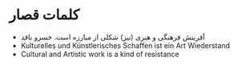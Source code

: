 # کلمات قصار

* آفرینش فرهنگی و هنری (نیز) شکلی از مبارزه است. خسرو ناقد
* Kulturelles und Künstlerisches Schaffen ist ein Art Wiederstand
* Cultural and Artistic work is a kind of resistance
